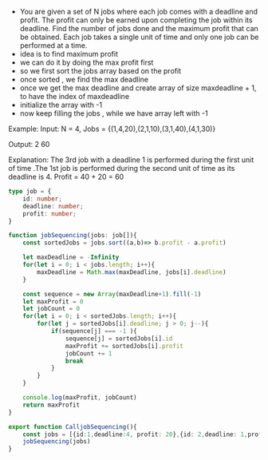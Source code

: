 - You are given a set of N jobs where each job comes with a deadline and profit. The profit can only be earned upon completing the job within its deadline. Find the number of jobs done and the maximum profit that can be obtained. Each job takes a single unit of time and only one job can be performed at a time.
- idea is to find maximum profit 
- we can do it by doing the max profit first 
- so we first sort the jobs array based on the profit
- once sorted , we find the max deadline 
- once we get the max deadline and create array of size maxdeadline + 1, to have the index of maxdeadline
- initialize the array with -1 
- now keep filling the jobs , while we have array left with -1

Example:
Input: N = 4, Jobs = {(1,4,20),(2,1,10),(3,1,40),(4,1,30)}

Output: 2 60

Explanation: The 3rd job with a deadline 1 is performed during the first unit of time .The 1st job is performed during the second unit of time as its deadline is 4.
Profit = 40 + 20 = 60

```ts
type job = {
    id: number;
    deadline: number;
    profit: number;
}

function jobSequencing(jobs: job[]){
    const sortedJobs = jobs.sort((a,b)=> b.profit - a.profit)

    let maxDeadline = -Infinity
    for(let i = 0; i < jobs.length; i++){
        maxDeadline = Math.max(maxDeadline, jobs[i].deadline)
    }

    const sequence = new Array(maxDeadline+1).fill(-1)
    let maxProfit = 0
    let jobCount = 0
    for(let i = 0; i < sortedJobs.length; i++){
        for(let j = sortedJobs[i].deadline; j > 0; j--){
            if(sequence[j] === -1 ){
                sequence[j] = sortedJobs[i].id
                maxProfit += sortedJobs[i].profit
                jobCount += 1
                break
            }
        }
    }

    console.log(maxProfit, jobCount)
    return maxProfit
}

export function CalljobSequencing(){
    const jobs = [{id:1,deadline:4, profit: 20},{id: 2,deadline: 1,profit: 10},{id: 3,deadline:1,profit: 40},{id: 4,deadline:1, profit: 30}]
    jobSequencing(jobs)
}

```
